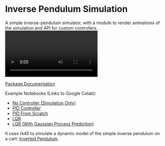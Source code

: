 # Inverse Pendulum Simulation

A simple inverse-pendulum simulator, with a module to render animations of the simulation and API for custom controllers. ![(Example Video)](https://user-images.githubusercontent.com/33564709/116198178-817dde80-a6ea-11eb-8cdf-e0c53c922416.mp4)

[Package Documentation](http://rland93.github.io/pendulum/)

Example Notebooks (Links to Google Colab):

+ [No Controller (Simulation Only)](https://colab.research.google.com/github/rland93/pendulum/blob/master/notebooks/nocontroller.ipynb)
+ [PID Controller](https://colab.research.google.com/github/rland93/pendulum/blob/master/notebooks/PID.ipynb)
+ [PID From Scratch](https://colab.research.google.com/github/rland93/pendulum/blob/master/notebooks/PD_workshop.ipynb)
+ [LQR](https://colab.research.google.com/github/rland93/pendulum/blob/master/notebooks/LQR.ipynb)
+ [LQR (With Gaussian Process Prediction)](https://colab.research.google.com/github/rland93/pendulum/blob/master/notebooks/lqr_gpr.ipynb)



It uses rk45 to simulate a dynamic model of the simple inverse pendulum on a cart: [Inverted Pendulum](https://en.wikipedia.org/wiki/Inverted_pendulum).
